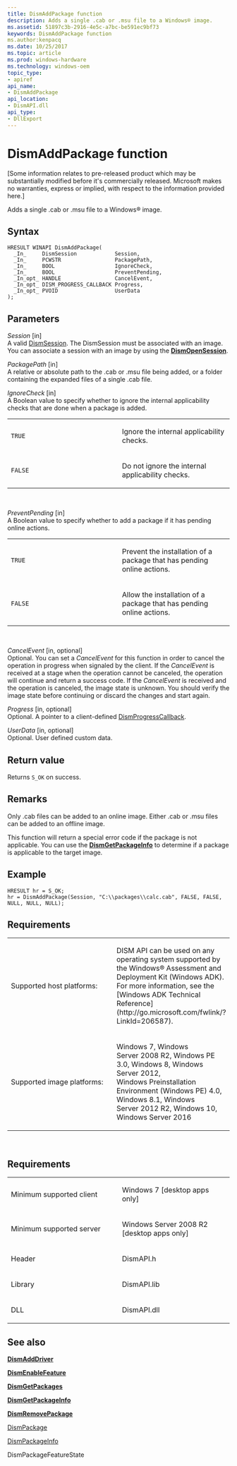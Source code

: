 ```yaml
---
title: DismAddPackage function
description: Adds a single .cab or .msu file to a Windows® image.
ms.assetid: 51897c3b-2916-4e5c-a7bc-be591ec9bf73
keywords: DismAddPackage function
ms.author:kenpacq
ms.date: 10/25/2017
ms.topic: article
ms.prod: windows-hardware
ms.technology: windows-oem
topic_type: 
- apiref
api_name: 
- DismAddPackage
api_location: 
- DismAPI.dll
api_type: 
- DllExport
---
```


# DismAddPackage function


\[Some information relates to pre-released product which may be substantially modified before it's commercially released. Microsoft makes no warranties, express or implied, with respect to the information provided here.\]

Adds a single .cab or .msu file to a Windows® image.

Syntax
---

```
HRESULT WINAPI DismAddPackage(
  _In_     DismSession            Session,
  _In_     PCWSTR                 PackagePath,
  _In_     BOOL                   IgnoreCheck,
  _In_     BOOL                   PreventPending,
  _In_opt_ HANDLE                 CancelEvent,
  _In_opt_ DISM_PROGRESS_CALLBACK Progress,
  _In_opt_ PVOID                  UserData
);
```

Parameters
-------

*Session* \[in\]  
A valid [DismSession](dismsession.md). The DismSession must be associated with an image. You can associate a session with an image by using the [**DismOpenSession**](dismopensession-function.md).

*PackagePath* \[in\]  
A relative or absolute path to the .cab or .msu file being added, or a folder containing the expanded files of a single .cab file.

*IgnoreCheck* \[in\]  
A Boolean value to specify whether to ignore the internal applicability checks that are done when a package is added.

<table>
<colgroup>
<col width="50%" />
<col width="50%" />
</colgroup>
<tbody>
<tr class="odd">
<td><p><code>TRUE</code></p></td>
<td><p>Ignore the internal applicability checks.</p></td>
</tr>
<tr class="even">
<td><p><code>FALSE</code></p></td>
<td><p>Do not ignore the internal applicability checks.</p></td>
</tr>
</tbody>
</table>

 

*PreventPending* \[in\]  
A Boolean value to specify whether to add a package if it has pending online actions.

<table>
<colgroup>
<col width="50%" />
<col width="50%" />
</colgroup>
<tbody>
<tr class="odd">
<td><p><code>TRUE</code></p></td>
<td><p>Prevent the installation of a package that has pending online actions.</p></td>
</tr>
<tr class="even">
<td><p><code>FALSE</code></p></td>
<td><p>Allow the installation of a package that has pending online actions.</p></td>
</tr>
</tbody>
</table>

 

*CancelEvent* \[in, optional\]  
Optional. You can set a *CancelEvent* for this function in order to cancel the operation in progress when signaled by the client. If the *CancelEvent* is received at a stage when the operation cannot be canceled, the operation will continue and return a success code. If the *CancelEvent* is received and the operation is canceled, the image state is unknown. You should verify the image state before continuing or discard the changes and start again.

*Progress* \[in, optional\]  
Optional. A pointer to a client-defined [DismProgressCallback](dismprogresscallback.md).

*UserData* \[in, optional\]  
Optional. User defined custom data.

Return value
---------

Returns `S_OK` on success.

## <span id="Remarks"></span><span id="remarks"></span><span id="REMARKS"></span>Remarks


Only .cab files can be added to an online image. Either .cab or .msu files can be added to an offline image.

This function will return a special error code if the package is not applicable. You can use the [**DismGetPackageInfo**](dismgetpackageinfo-function.md) to determine if a package is applicable to the target image.

## <span id="Example"></span><span id="example"></span><span id="EXAMPLE"></span>Example


```
HRESULT hr = S_OK;
hr = DismAddPackage(Session, "C:\\packages\\calc.cab", FALSE, FALSE, NULL, NULL, NULL);
```

## <span id="Requirements"></span><span id="requirements"></span><span id="REQUIREMENTS"></span>Requirements


<table>
<colgroup>
<col width="50%" />
<col width="50%" />
</colgroup>
<tbody>
<tr class="odd">
<td><p>Supported host platforms:</p></td>
<td><p>DISM API can be used on any operating system supported by the Windows® Assessment and Deployment Kit (Windows ADK). For more information, see the [Windows ADK Technical Reference](http://go.microsoft.com/fwlink/?LinkId=206587).</p></td>
</tr>
<tr class="even">
<td><p>Supported image platforms:</p></td>
<td><p>Windows 7, Windows Server 2008 R2, Windows PE 3.0, Windows 8, Windows Server 2012, Windows Preinstallation Environment (Windows PE) 4.0, Windows 8.1, Windows Server 2012 R2, Windows 10, Windows Server 2016</p></td>
</tr>
</tbody>
</table>

 

Requirements
---------

<table>
<colgroup>
<col width="50%" />
<col width="50%" />
</colgroup>
<tbody>
<tr class="odd">
<td><p>Minimum supported client</p></td>
<td><p>Windows 7 [desktop apps only]</p></td>
</tr>
<tr class="even">
<td><p>Minimum supported server</p></td>
<td><p>Windows Server 2008 R2 [desktop apps only]</p></td>
</tr>
<tr class="odd">
<td><p>Header</p></td>
<td>DismAPI.h</td>
</tr>
<tr class="even">
<td><p>Library</p></td>
<td>DismAPI.lib</td>
</tr>
<tr class="odd">
<td><p>DLL</p></td>
<td>DismAPI.dll</td>
</tr>
</tbody>
</table>

## <span id="see_also"></span>See also


[**DismAddDriver**](dismadddriver-function.md)

[**DismEnableFeature**](dismenablefeature-function.md)

[**DismGetPackages**](dismgetpackages-function.md)

[**DismGetPackageInfo**](dismgetpackageinfo-function.md)

[**DismRemovePackage**](dismremovepackage-function.md)

[DismPackage](dismpackagefeaturestate-enumeration.md)

[DismPackageInfo](dismpackageinfo-structure.md)

DismPackageFeatureState
 

 




